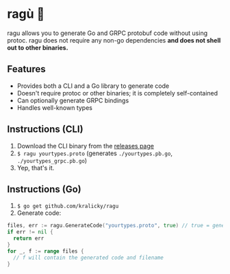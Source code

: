 # ragù 🍝

ragu allows you to generate Go and GRPC protobuf code without using protoc.
ragu does not require any non-go dependencies **and does not shell out to other binaries.**

## Features

- Provides both a CLI and a Go library to generate code
- Doesn't require protoc or other binaries; it is completely self-contained
- Can optionally generate GRPC bindings
- Handles well-known types

## Instructions (CLI)
1. Download the CLI binary from the [releases page](https://github.com/kralicky/ragu/releases)
2. `$ ragu yourtypes.proto` (generates `./yourtypes.pb.go`, `./yourtypes_grpc.pb.go`) 
3. Yep, that's it.

## Instructions (Go)
1. `$ go get github.com/kralicky/ragu`
2. Generate code:
```go
files, err := ragu.GenerateCode("yourtypes.proto", true) // true = generate GRPC bindings
if err != nil {
  return err
}
for _, f := range files {
  // f will contain the generated code and filename 
}
```
